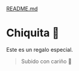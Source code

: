 [README.md](https://github.com/user-attachments/files/21728601/README.md)
# Chiquita 💝

Este es un regalo especial.  


> Subido con cariño 💌
